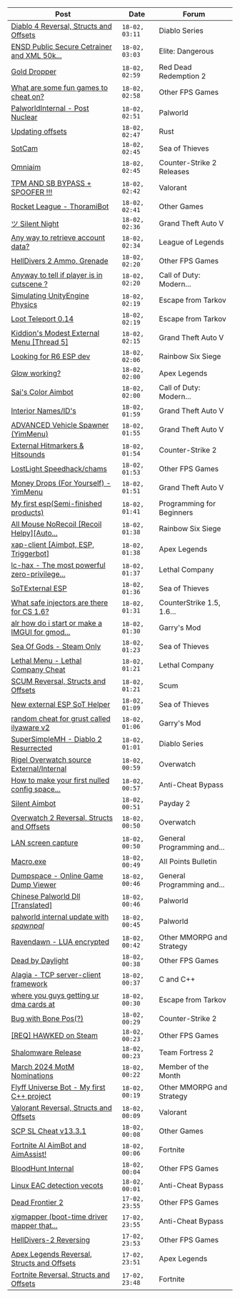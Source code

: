 |Post|Date|Forum|
|----|----|-----|
|[Diablo 4 Reversal, Structs and Offsets](https://www.unknowncheats.me/forum/diablo-series/575478-diablo-4-reversal-structs-offsets.html)|`18-02, 03:11`|Diablo Series|
|[ENSD Public Secure Cetrainer and XML 50k...](https://www.unknowncheats.me/forum/elite-dangerous/623421-ensd-public-secure-cetrainer-xml-50k-damage-version-updated-game-ver-17-01-a.html)|`18-02, 03:03`|Elite: Dangerous|
|[Gold Dropper](https://www.unknowncheats.me/forum/red-dead-redemption-2-a/567212-gold-dropper.html)|`18-02, 02:59`|Red Dead Redemption 2|
|[What are some fun games to cheat on?](https://www.unknowncheats.me/forum/other-fps-games/619376-fun-games-cheat.html)|`18-02, 02:58`|Other FPS Games|
|[PalworldInternal - Post Nuclear](https://www.unknowncheats.me/forum/palworld/621709-palworldinternal-post-nuclear.html)|`18-02, 02:51`|Palworld|
|[Updating offsets](https://www.unknowncheats.me/forum/rust/623937-updating-offsets.html)|`18-02, 02:47`|Rust|
|[SotCam](https://www.unknowncheats.me/forum/sea-of-thieves/580178-sotcam.html)|`18-02, 02:45`|Sea of Thieves|
|[Omniaim](https://www.unknowncheats.me/forum/counter-strike-2-releases/621358-omniaim.html)|`18-02, 02:45`|Counter-Strike 2 Releases|
|[TPM AND SB BYPASS + SPOOFER !!!](https://www.unknowncheats.me/forum/valorant/623808-tpm-sb-bypass-spoofer.html)|`18-02, 02:42`|Valorant|
|[Rocket League - ThoramiBot](https://www.unknowncheats.me/forum/other-games/593885-rocket-league-thoramibot.html)|`18-02, 02:41`|Other Games|
|[ツ Silent Night](https://www.unknowncheats.me/forum/grand-theft-auto-v/604599-silent-night.html)|`18-02, 02:36`|Grand Theft Auto V|
|[Any way to retrieve account data?](https://www.unknowncheats.me/forum/league-of-legends/623957-retrieve-account-data.html)|`18-02, 02:34`|League of Legends|
|[HellDivers 2 Ammo, Grenade](https://www.unknowncheats.me/forum/other-fps-games/623518-helldivers-2-ammo-grenade.html)|`18-02, 02:20`|Other FPS Games|
|[Anyway to tell if player is in cutscene ?](https://www.unknowncheats.me/forum/call-of-duty-modern-warfare-iii/623237-anyway-tell-player-cutscene.html)|`18-02, 02:20`|Call of Duty: Modern...|
|[Simulating UnityEngine Physics](https://www.unknowncheats.me/forum/escape-from-tarkov/623736-simulating-unityengine-physics.html)|`18-02, 02:19`|Escape from Tarkov|
|[Loot Teleport 0.14](https://www.unknowncheats.me/forum/escape-from-tarkov/618542-loot-teleport-0-14-a.html)|`18-02, 02:19`|Escape from Tarkov|
|[Kiddion's Modest External Menu \[Thread 5\]](https://www.unknowncheats.me/forum/grand-theft-auto-v/576854-kiddions-modest-external-menu-thread-5-a.html)|`18-02, 02:15`|Grand Theft Auto V|
|[Looking for R6 ESP dev](https://www.unknowncheats.me/forum/rainbow-six-siege/623954-looking-r6-esp-dev.html)|`18-02, 02:06`|Rainbow Six Siege|
|[Glow working?](https://www.unknowncheats.me/forum/apex-legends/623952-glow.html)|`18-02, 02:00`|Apex Legends|
|[Sai's Color Aimbot](https://www.unknowncheats.me/forum/call-of-duty-modern-warfare-iii/623951-sais-color-aimbot.html)|`18-02, 02:00`|Call of Duty: Modern...|
|[Interior Names/ID's](https://www.unknowncheats.me/forum/grand-theft-auto-v/623950-interior-names-ids.html)|`18-02, 01:59`|Grand Theft Auto V|
|[ADVANCED Vehicle Spawner (YimMenu)](https://www.unknowncheats.me/forum/grand-theft-auto-v/622944-advanced-vehicle-spawner-yimmenu.html)|`18-02, 01:55`|Grand Theft Auto V|
|[External Hitmarkers & Hitsounds](https://www.unknowncheats.me/forum/counter-strike-2-a/615574-external-hitmarkers-hitsounds.html)|`18-02, 01:54`|Counter-Strike 2|
|[LostLight Speedhack/chams](https://www.unknowncheats.me/forum/other-fps-games/623009-lostlight-speedhack-chams.html)|`18-02, 01:53`|Other FPS Games|
|[Money Drops (For Yourself) - YimMenu](https://www.unknowncheats.me/forum/grand-theft-auto-v/621670-money-drops-yourself-yimmenu.html)|`18-02, 01:51`|Grand Theft Auto V|
|[My first esp(Semi-finished products)](https://www.unknowncheats.me/forum/programming-for-beginners/623888-esp-semi-finished-products.html)|`18-02, 01:41`|Programming for Beginners|
|[All Mouse NoRecoil \[Recoil Helpy\]\[Auto...](https://www.unknowncheats.me/forum/rainbow-six-siege/620039-mouse-norecoil-recoil-helpy-auto-config-probably-ud-universal.html)|`18-02, 01:38`|Rainbow Six Siege|
|[xap-client \[Aimbot, ESP, Triggerbot\]](https://www.unknowncheats.me/forum/apex-legends/606842-xap-client-aimbot-esp-triggerbot.html)|`18-02, 01:38`|Apex Legends|
|[lc-hax - The most powerful zero-privilege...](https://www.unknowncheats.me/forum/lethal-company/617830-lc-hax-powerful-zero-privilege-lethal-company-internal-cheat.html)|`18-02, 01:37`|Lethal Company|
|[SoTExternal ESP](https://www.unknowncheats.me/forum/sea-of-thieves/585478-sotexternal-esp.html)|`18-02, 01:36`|Sea of Thieves|
|[What safe injectors are there for CS 1.6?](https://www.unknowncheats.me/forum/counterstrike-1-5-1-6-and-mods/623947-safe-injectors-cs-1-6-a.html)|`18-02, 01:31`|CounterStrike 1.5, 1.6...|
|[alr how do i start or make a IMGUI for gmod...](https://www.unknowncheats.me/forum/garry-s-mod/619389-alr-start-imgui-gmod-lua-yes-im-noob.html)|`18-02, 01:30`|Garry's Mod|
|[Sea Of Gods - Steam Only](https://www.unknowncheats.me/forum/sea-of-thieves/614719-sea-gods-steam.html)|`18-02, 01:23`|Sea of Thieves|
|[Lethal Menu - Lethal Company Cheat](https://www.unknowncheats.me/forum/lethal-company/615575-lethal-menu-lethal-company-cheat.html)|`18-02, 01:21`|Lethal Company|
|[SCUM Reversal, Structs and Offsets](https://www.unknowncheats.me/forum/scum/297219-scum-reversal-structs-offsets.html)|`18-02, 01:21`|Scum|
|[New external ESP SoT Helper](https://www.unknowncheats.me/forum/sea-of-thieves/581265-external-esp-sot-helper.html)|`18-02, 01:09`|Sea of Thieves|
|[random cheat for grust called ilyaware v2](https://www.unknowncheats.me/forum/garry-s-mod/623061-random-cheat-grust-called-ilyaware-v2.html)|`18-02, 01:06`|Garry's Mod|
|[SuperSimpleMH - Diablo 2 Resurrected](https://www.unknowncheats.me/forum/diablo-series/596291-supersimplemh-diablo-2-resurrected.html)|`18-02, 01:01`|Diablo Series|
|[Rigel Overwatch source External/Internal](https://www.unknowncheats.me/forum/overwatch/623327-rigel-overwatch-source-external-internal.html)|`18-02, 00:59`|Overwatch|
|[How to make your first nulled config space...](https://www.unknowncheats.me/forum/anti-cheat-bypass/623940-nulled-config-space-pcileech-fpga-firmware-hot-vgk-bypass.html)|`18-02, 00:57`|Anti-Cheat Bypass|
|[Silent Aimbot](https://www.unknowncheats.me/forum/payday-2-a/623939-silent-aimbot.html)|`18-02, 00:51`|Payday 2|
|[Overwatch 2 Reversal, Structs and Offsets](https://www.unknowncheats.me/forum/overwatch/516727-overwatch-2-reversal-structs-offsets.html)|`18-02, 00:50`|Overwatch|
|[LAN screen capture](https://www.unknowncheats.me/forum/general-programming-and-reversing/623408-lan-screen-capture.html)|`18-02, 00:50`|General Programming and...|
|[Macro.exe](https://www.unknowncheats.me/forum/all-points-bulletin/612729-macro-exe.html)|`18-02, 00:49`|All Points Bulletin|
|[Dumpspace - Online Game Dump Viewer](https://www.unknowncheats.me/forum/general-programming-and-reversing/623386-dumpspace-online-game-dump-viewer.html)|`18-02, 00:46`|General Programming and...|
|[Chinese Palworld Dll \[Translated\]](https://www.unknowncheats.me/forum/palworld/623602-chinese-palworld-dll-translated.html)|`18-02, 00:46`|Palworld|
|[palworld internal update with *spawnpal*](https://www.unknowncheats.me/forum/palworld/623520-palworld-internal-update-spawnpal.html)|`18-02, 00:45`|Palworld|
|[Ravendawn - LUA encrypted](https://www.unknowncheats.me/forum/other-mmorpg-and-strategy/619475-ravendawn-lua-encrypted.html)|`18-02, 00:42`|Other MMORPG and Strategy|
|[Dead by Daylight](https://www.unknowncheats.me/forum/other-fps-games/178856-dead-daylight.html)|`18-02, 00:38`|Other FPS Games|
|[Alagia - TCP server-client framework](https://www.unknowncheats.me/forum/c-and-c-/623463-alagia-tcp-server-client-framework.html)|`18-02, 00:37`|C and C++|
|[where you guys getting ur dma cards at](https://www.unknowncheats.me/forum/escape-from-tarkov/622892-guys-getting-ur-dma-cards.html)|`18-02, 00:30`|Escape from Tarkov|
|[Bug with Bone Pos(?)](https://www.unknowncheats.me/forum/counter-strike-2-a/623645-bug-bone-pos.html)|`18-02, 00:29`|Counter-Strike 2|
|[\[REQ\] HAWKED on Steam](https://www.unknowncheats.me/forum/other-fps-games/623907-req-hawked-steam.html)|`18-02, 00:23`|Other FPS Games|
|[Shalomware Release](https://www.unknowncheats.me/forum/team-fortress-2-a/622431-shalomware-release.html)|`18-02, 00:23`|Team Fortress 2|
|[March 2024 MotM Nominations](https://www.unknowncheats.me/forum/member-of-the-month/623723-march-2024-motm-nominations.html)|`18-02, 00:22`|Member of the Month|
|[Flyff Universe Bot - My first C++ project](https://www.unknowncheats.me/forum/other-mmorpg-and-strategy/621182-flyff-universe-bot-project.html)|`18-02, 00:19`|Other MMORPG and Strategy|
|[Valorant Reversal, Structs and Offsets](https://www.unknowncheats.me/forum/valorant/385792-valorant-reversal-structs-offsets.html)|`18-02, 00:09`|Valorant|
|[SCP SL Cheat v13.3.1](https://www.unknowncheats.me/forum/other-games/611154-scp-sl-cheat-v13-3-1-a.html)|`18-02, 00:08`|Other Games|
|[Fortnite AI AimBot and AimAssist!](https://www.unknowncheats.me/forum/fortnite/612707-fortnite-ai-aimbot-aimassist.html)|`18-02, 00:06`|Fortnite|
|[BloodHunt Internal](https://www.unknowncheats.me/forum/other-fps-games/598136-bloodhunt-internal.html)|`18-02, 00:04`|Other FPS Games|
|[Linux EAC detection vecots](https://www.unknowncheats.me/forum/anti-cheat-bypass/623936-linux-eac-detection-vecots.html)|`18-02, 00:01`|Anti-Cheat Bypass|
|[Dead Frontier 2](https://www.unknowncheats.me/forum/other-fps-games/458678-dead-frontier-2-a.html)|`17-02, 23:55`|Other FPS Games|
|[xigmapper (boot-time driver mapper that...](https://www.unknowncheats.me/forum/anti-cheat-bypass/582055-xigmapper-boot-time-driver-mapper-loads-driver-vanguard.html)|`17-02, 23:55`|Anti-Cheat Bypass|
|[HellDivers-2 Reversing](https://www.unknowncheats.me/forum/other-fps-games/623128-helldivers-2-reversing.html)|`17-02, 23:53`|Other FPS Games|
|[Apex Legends Reversal, Structs and Offsets](https://www.unknowncheats.me/forum/apex-legends/319804-apex-legends-reversal-structs-offsets.html)|`17-02, 23:51`|Apex Legends|
|[Fortnite Reversal, Structs and Offsets](https://www.unknowncheats.me/forum/fortnite/235061-fortnite-reversal-structs-offsets.html)|`17-02, 23:48`|Fortnite|
